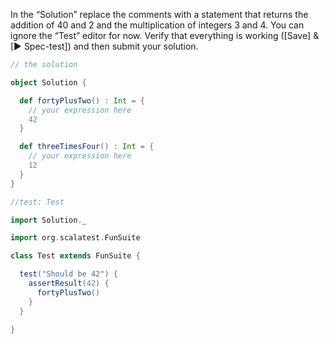 In the “Solution” replace the comments with a statement that returns the addition of 40 and 2 and the multiplication of integers 3 and 4. You can ignore the “Test” editor for now. Verify that everything is working ([Save] & [▶ Spec-test]) and then submit your solution.

```scala
// the solution 

object Solution { 

  def fortyPlusTwo() : Int = {
    // your expression here
    42
  }

  def threeTimesFour() : Int = {
    // your expression here
    12
  }
}
```

```scala
//test: Test

import Solution._

import org.scalatest.FunSuite

class Test extends FunSuite {

  test("Should be 42") {
    assertResult(42) {
      fortyPlusTwo()
    }
  }

}

```
